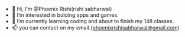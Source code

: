 - 👋 Hi, I’m @Phoenix Rishi(rishi sabharwal)
- 👀 I’m interested in bulding apps and games.
- 🌱 I’m currently learning coding and about to finish my 148 classes.
- 📫 you can contact on my email.(phoenixrishisabharwal@gmail.com)
